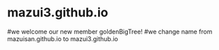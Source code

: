 # mazui3.github.io

#we welcome our new member goldenBigTree!
#we change name from mazuisan.github.io to mazui3.github.io

